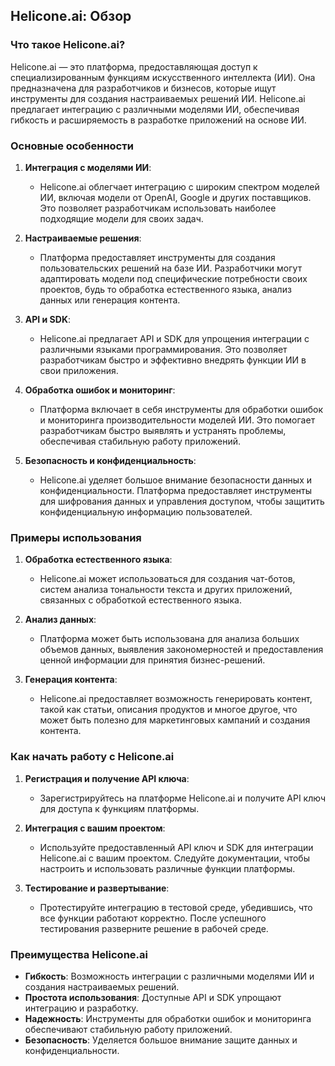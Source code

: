 ## Helicone.ai: Обзор

### Что такое Helicone.ai?

Helicone.ai — это платформа, предоставляющая доступ к специализированным функциям искусственного интеллекта (ИИ). Она предназначена для разработчиков и бизнесов, которые ищут инструменты для создания настраиваемых решений ИИ. Helicone.ai предлагает интеграцию с различными моделями ИИ, обеспечивая гибкость и расширяемость в разработке приложений на основе ИИ.

### Основные особенности

1.  **Интеграция с моделями ИИ**:

    *   Helicone.ai облегчает интеграцию с широким спектром моделей ИИ, включая модели от OpenAI, Google и других поставщиков. Это позволяет разработчикам использовать наиболее подходящие модели для своих задач.

2.  **Настраиваемые решения**:

    *   Платформа предоставляет инструменты для создания пользовательских решений на базе ИИ. Разработчики могут адаптировать модели под специфические потребности своих проектов, будь то обработка естественного языка, анализ данных или генерация контента.

3.  **API и SDK**:

    *   Helicone.ai предлагает API и SDK для упрощения интеграции с различными языками программирования. Это позволяет разработчикам быстро и эффективно внедрять функции ИИ в свои приложения.

4.  **Обработка ошибок и мониторинг**:

    *   Платформа включает в себя инструменты для обработки ошибок и мониторинга производительности моделей ИИ. Это помогает разработчикам быстро выявлять и устранять проблемы, обеспечивая стабильную работу приложений.

5.  **Безопасность и конфиденциальность**:

    *   Helicone.ai уделяет большое внимание безопасности данных и конфиденциальности. Платформа предоставляет инструменты для шифрования данных и управления доступом, чтобы защитить конфиденциальную информацию пользователей.

### Примеры использования

1.  **Обработка естественного языка**:

    *   Helicone.ai может использоваться для создания чат-ботов, систем анализа тональности текста и других приложений, связанных с обработкой естественного языка.

2.  **Анализ данных**:

    *   Платформа может быть использована для анализа больших объемов данных, выявления закономерностей и предоставления ценной информации для принятия бизнес-решений.

3.  **Генерация контента**:

    *   Helicone.ai предоставляет возможность генерировать контент, такой как статьи, описания продуктов и многое другое, что может быть полезно для маркетинговых кампаний и создания контента.

### Как начать работу с Helicone.ai

1.  **Регистрация и получение API ключа**:

    *   Зарегистрируйтесь на платформе Helicone.ai и получите API ключ для доступа к функциям платформы.

2.  **Интеграция с вашим проектом**:

    *   Используйте предоставленный API ключ и SDK для интеграции Helicone.ai с вашим проектом. Следуйте документации, чтобы настроить и использовать различные функции платформы.

3.  **Тестирование и развертывание**:

    *   Протестируйте интеграцию в тестовой среде, убедившись, что все функции работают корректно. После успешного тестирования разверните решение в рабочей среде.

### Преимущества Helicone.ai

*   **Гибкость**: Возможность интеграции с различными моделями ИИ и создания настраиваемых решений.
*   **Простота использования**: Доступные API и SDK упрощают интеграцию и разработку.
*   **Надежность**: Инструменты для обработки ошибок и мониторинга обеспечивают стабильную работу приложений.
*   **Безопасность**: Уделяется большое внимание защите данных и конфиденциальности.